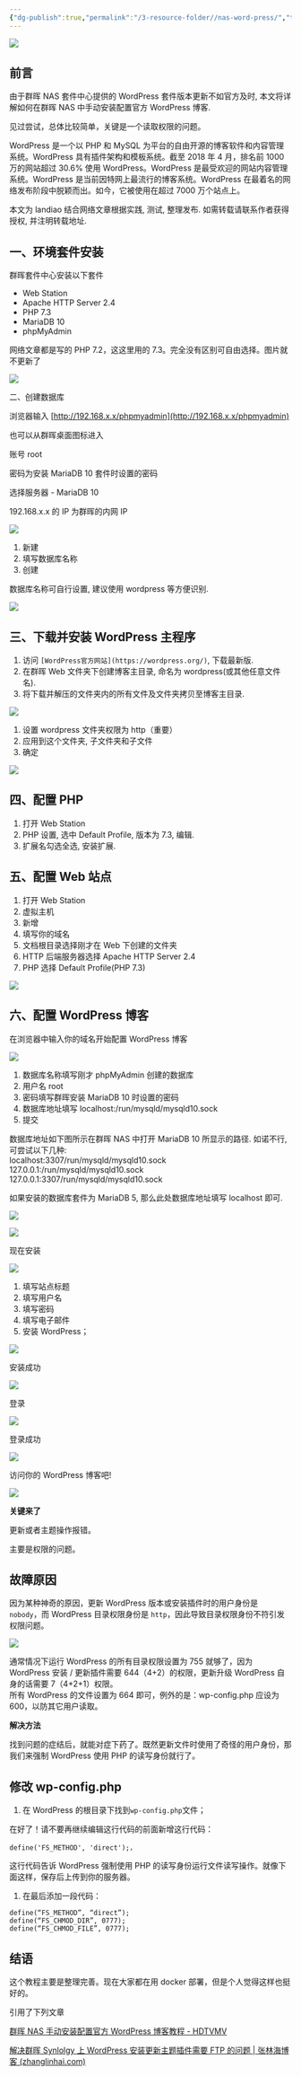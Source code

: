 ```yaml
---
{"dg-publish":true,"permalink":"/3-resource-folder//nas-word-press/","tags":"gardenEntry"}
---
```


![](https://pic3.zhimg.com/v2-470cea9a48961c32a41aef46a8fa371a_b.jpg)

## 前言

由于群晖 NAS 套件中心提供的 WordPress 套件版本更新不如官方及时, 本文将详解如何在群晖 NAS 中手动安装配置官方 WordPress 博客.

见过尝试，总体比较简单，关键是一个读取权限的问题。

WordPress 是一个以 PHP 和 MySQL 为平台的自由开源的博客软件和内容管理系统。WordPress 具有插件架构和模板系统。截至 2018 年 4 月，排名前 1000 万的网站超过 30.6% 使用 WordPress。WordPress 是最受欢迎的网站内容管理系统。WordPress 是当前因特网上最流行的博客系统。WordPress 在最着名的网络发布阶段中脱颖而出。如今，它被使用在超过 7000 万个站点上。

本文为 landiao 结合网络文章根据实践, 测试, 整理发布. 如需转载请联系作者获得授权, 并注明转载地址.

## 一、环境套件安装

群晖套件中心安装以下套件

*   Web Station
*   Apache HTTP Server 2.4
*   PHP 7.3
*   MariaDB 10
*   phpMyAdmin

网络文章都是写的 PHP 7.2，这这里用的 7.3。完全没有区别可自由选择。图片就不更新了

![](https://pic2.zhimg.com/v2-720014bfad12eeb3ba87fdeea9736579_b.jpg)

二、创建数据库

浏览器输入 [http://192.168.x.x/phpmyadmin](http://192.168.x.x/phpmyadmin)

也可以从群晖桌面图标进入

账号 root

密码为安装 MariaDB 10 套件时设置的密码

选择服务器 - MariaDB 10

192.168.x.x 的 IP 为群晖的内网 IP

![](https://pic3.zhimg.com/v2-39181a13d2b619d78cbc0e546249fd2e_b.jpg)

1.  新建
2.  填写数据库名称
3.  创建

数据库名称可自行设置, 建议使用 wordpress 等方便识别.

![](https://pic4.zhimg.com/v2-86d281efb488826828f8b6501c952bb3_b.jpg)

## 三、下载并安装 WordPress 主程序

1.  访问 `[WordPress官方网站](https://wordpress.org/)`, 下载最新版.
2.  在群晖 Web 文件夹下创建博客主目录, 命名为 wordpress(或其他任意文件名).
3.  将下载并解压的文件夹内的所有文件及文件夹拷贝至博客主目录.

![](https://pic1.zhimg.com/v2-427f1027a95cba34ddd2fc3381ee39f8_b.jpg)

1.  设置 wordpress 文件夹权限为 http（重要）
2.  应用到这个文件夹, 子文件夹和子文件
3.  确定

![](https://pic4.zhimg.com/v2-1091dda3e64ad0f8cbe5ccc338c8a2a7_b.jpg)

## 四、配置 PHP

1.  打开 Web Station
2.  PHP 设置, 选中 Default Profile, 版本为 7.3, 编辑.
3.  扩展名勾选全选, 安装扩展.

## 五、配置 Web 站点

1.  打开 Web Station
2.  虚拟主机
3.  新增
4.  填写你的域名
5.  文档根目录选择刚才在 Web 下创建的文件夹
6.  HTTP 后端服务器选择 Apache HTTP Server 2.4
7.  PHP 选择 Default Profile(PHP 7.3)

![](https://pic1.zhimg.com/v2-e3d07c07a1efc22be5e2b30acfa47de8_b.jpg)

## 六、配置 WordPress 博客

在浏览器中输入你的域名开始配置 WordPress 博客

![](https://pic3.zhimg.com/v2-d6c836bb490dd5153e871ac0a28be1de_b.jpg)

1.  数据库名称填写刚才 phpMyAdmin 创建的数据库
2.  用户名 root
3.  密码填写群晖安装 MariaDB 10 时设置的密码
4.  数据库地址填写 localhost:/run/mysqld/mysqld10.sock
5.  提交

数据库地址如下图所示在群晖 NAS 中打开 MariaDB 10 所显示的路径. 如诺不行, 可尝试以下几种:  
localhost:3307/run/mysqld/mysqld10.sock  
127.0.0.1:/run/mysqld/mysqld10.sock  
127.0.0.1:3307/run/mysqld/mysqld10.sock

如果安装的数据库套件为 MariaDB 5, 那么此处数据库地址填写 localhost 即可.

![](https://pic3.zhimg.com/v2-cf6ac7c691be0cb45e483ae37692df32_b.jpg)

![](https://pic2.zhimg.com/v2-635c0cebf6e9477cfc50e4fae57fe41d_b.jpg)

  
现在安装  

![](https://pic3.zhimg.com/v2-3f8631841d772c397fdec538a50b8ffa_b.jpg)

1.  填写站点标题
2.  填写用户名
3.  填写密码
4.  填写电子邮件
5.  安装 WordPress；

![](https://pic1.zhimg.com/v2-f0615bdd33736d02a5293d69caa4060c_b.jpg)

  
安装成功  

![](https://pic4.zhimg.com/v2-3fba155e26b195718f6c31e2b77eb80f_b.jpg)

  
登录  

![](https://pic1.zhimg.com/v2-2ff60e0e3cecc848709e4aecb0efc1f8_b.jpg)

  
登录成功

![](https://pic3.zhimg.com/v2-d0ae80535217536e7774499c348280ba_b.jpg)

  
访问你的 WordPress 博客吧!

![](https://pic1.zhimg.com/v2-e6ca215ea87c7efa3bca6aa2ca7782e8_b.jpg)

**关键来了**

更新或者主题操作报错。

主要是权限的问题。

## **故障原因**

因为某种神奇的原因，更新 WordPress 版本或安装插件时的用户身份是 `nobody`，而 WordPress 目录权限身份是 `http`，因此导致目录权限身份不符引发权限问题。

![](https://pic2.zhimg.com/v2-e1bddfad14374b33028eb908c3ce3c39_r.jpg)

通常情况下运行 WordPress 的所有目录权限设置为 755 就够了，因为 WordPress 安装 / 更新插件需要 644（4+2）的权限，更新升级 WordPress 自身的话需要 7（4+2+1）权限。  
所有 WordPress 的文件设置为 664 即可，例外的是：wp-config.php 应设为 600，以防其它用户读取。

**解决方法**

找到问题的症结后，就能对症下药了。既然更新文件时使用了奇怪的用户身份，那我们来强制 WordPress 使用 PHP 的读写身份就行了。

## **修改 wp-config.php**

1.  在 WordPress 的根目录下找到`wp-config.php`文件；

在好了！请不要再继续编辑这行代码的前面新增这行代码：

```
define('FS_METHOD', 'direct');，

```

这行代码告诉 WordPress 强制使用 PHP 的读写身份运行文件读写操作。就像下面这样，保存后上传到你的服务器。

1.  在最后添加一段代码：

```
define(“FS_METHOD”, “direct”);
define(“FS_CHMOD_DIR”, 0777);
define(“FS_CHMOD_FILE”, 0777);

```

## 结语

这个教程主要是整理完善。现在大家都在用 docker 部署，但是个人觉得这样也挺好的。

引用了下列文章

[群晖 NAS 手动安装配置官方 WordPress 博客教程 - HDTVMV](http://www.hdtvmv.com/9.html)

[解决群晖 Synlolgy 上 WordPress 安装更新主题插件需要 FTP 的问题 | 张林海博客 (zhanglinhai.com)](http://zhanglinhai.com/archives/912)